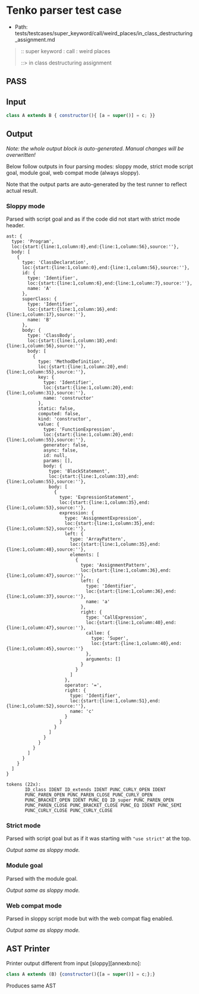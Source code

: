 # Tenko parser test case

- Path: tests/testcases/super_keyword/call/weird_places/in_class_destructuring_assignment.md

> :: super keyword : call : weird places
>
> ::> in class destructuring assignment
## PASS

## Input

`````js
class A extends B { constructor(){ [a = super()] = c; }}
`````

## Output

_Note: the whole output block is auto-generated. Manual changes will be overwritten!_

Below follow outputs in four parsing modes: sloppy mode, strict mode script goal, module goal, web compat mode (always sloppy).

Note that the output parts are auto-generated by the test runner to reflect actual result.

### Sloppy mode

Parsed with script goal and as if the code did not start with strict mode header.

`````
ast: {
  type: 'Program',
  loc:{start:{line:1,column:0},end:{line:1,column:56},source:''},
  body: [
    {
      type: 'ClassDeclaration',
      loc:{start:{line:1,column:0},end:{line:1,column:56},source:''},
      id: {
        type: 'Identifier',
        loc:{start:{line:1,column:6},end:{line:1,column:7},source:''},
        name: 'A'
      },
      superClass: {
        type: 'Identifier',
        loc:{start:{line:1,column:16},end:{line:1,column:17},source:''},
        name: 'B'
      },
      body: {
        type: 'ClassBody',
        loc:{start:{line:1,column:18},end:{line:1,column:56},source:''},
        body: [
          {
            type: 'MethodDefinition',
            loc:{start:{line:1,column:20},end:{line:1,column:55},source:''},
            key: {
              type: 'Identifier',
              loc:{start:{line:1,column:20},end:{line:1,column:31},source:''},
              name: 'constructor'
            },
            static: false,
            computed: false,
            kind: 'constructor',
            value: {
              type: 'FunctionExpression',
              loc:{start:{line:1,column:20},end:{line:1,column:55},source:''},
              generator: false,
              async: false,
              id: null,
              params: [],
              body: {
                type: 'BlockStatement',
                loc:{start:{line:1,column:33},end:{line:1,column:55},source:''},
                body: [
                  {
                    type: 'ExpressionStatement',
                    loc:{start:{line:1,column:35},end:{line:1,column:53},source:''},
                    expression: {
                      type: 'AssignmentExpression',
                      loc:{start:{line:1,column:35},end:{line:1,column:52},source:''},
                      left: {
                        type: 'ArrayPattern',
                        loc:{start:{line:1,column:35},end:{line:1,column:48},source:''},
                        elements: [
                          {
                            type: 'AssignmentPattern',
                            loc:{start:{line:1,column:36},end:{line:1,column:47},source:''},
                            left: {
                              type: 'Identifier',
                              loc:{start:{line:1,column:36},end:{line:1,column:37},source:''},
                              name: 'a'
                            },
                            right: {
                              type: 'CallExpression',
                              loc:{start:{line:1,column:40},end:{line:1,column:47},source:''},
                              callee: {
                                type: 'Super',
                                loc:{start:{line:1,column:40},end:{line:1,column:45},source:''}
                              },
                              arguments: []
                            }
                          }
                        ]
                      },
                      operator: '=',
                      right: {
                        type: 'Identifier',
                        loc:{start:{line:1,column:51},end:{line:1,column:52},source:''},
                        name: 'c'
                      }
                    }
                  }
                ]
              }
            }
          }
        ]
      }
    }
  ]
}

tokens (22x):
       ID_class IDENT ID_extends IDENT PUNC_CURLY_OPEN IDENT
       PUNC_PAREN_OPEN PUNC_PAREN_CLOSE PUNC_CURLY_OPEN
       PUNC_BRACKET_OPEN IDENT PUNC_EQ ID_super PUNC_PAREN_OPEN
       PUNC_PAREN_CLOSE PUNC_BRACKET_CLOSE PUNC_EQ IDENT PUNC_SEMI
       PUNC_CURLY_CLOSE PUNC_CURLY_CLOSE
`````

### Strict mode

Parsed with script goal but as if it was starting with `"use strict"` at the top.

_Output same as sloppy mode._

### Module goal

Parsed with the module goal.

_Output same as sloppy mode._

### Web compat mode

Parsed in sloppy script mode but with the web compat flag enabled.

_Output same as sloppy mode._

## AST Printer

Printer output different from input [sloppy][annexb:no]:

````js
class A extends (B) {constructor(){[a = super()] = c;};}
````

Produces same AST
